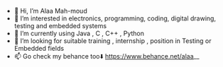 - 👋 Hi, I’m Alaa Mah-moud
- 👀 I’m interested in electronics, programming, coding, digital drawing, testing and embedded systems 
- 🌱 I’m currently using Java , C , C++ , Python
- 💞️ I’m looking for suitable training , internship , position in Testing or Embedded fields
- 📫 Go check my behance too⬇️
https://www.behance.net/alaa__
<!---
1the/1the is a ✨ special ✨ repository because its `README.md` (this file) appears on your GitHub profile.
You can click the Preview link to take a look at your changes.
--->
